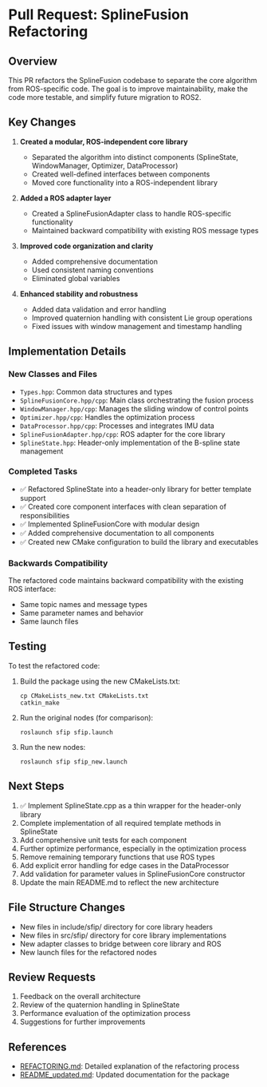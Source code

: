 # Pull Request: SplineFusion Refactoring

## Overview

This PR refactors the SplineFusion codebase to separate the core algorithm from ROS-specific code. The goal is to improve maintainability, make the code more testable, and simplify future migration to ROS2.

## Key Changes

1. **Created a modular, ROS-independent core library**
   - Separated the algorithm into distinct components (SplineState, WindowManager, Optimizer, DataProcessor)
   - Created well-defined interfaces between components
   - Moved core functionality into a ROS-independent library

2. **Added a ROS adapter layer**
   - Created a SplineFusionAdapter class to handle ROS-specific functionality
   - Maintained backward compatibility with existing ROS message types

3. **Improved code organization and clarity**
   - Added comprehensive documentation
   - Used consistent naming conventions
   - Eliminated global variables

4. **Enhanced stability and robustness**
   - Added data validation and error handling
   - Improved quaternion handling with consistent Lie group operations
   - Fixed issues with window management and timestamp handling

## Implementation Details

### New Classes and Files

- `Types.hpp`: Common data structures and types
- `SplineFusionCore.hpp/cpp`: Main class orchestrating the fusion process
- `WindowManager.hpp/cpp`: Manages the sliding window of control points
- `Optimizer.hpp/cpp`: Handles the optimization process
- `DataProcessor.hpp/cpp`: Processes and integrates IMU data
- `SplineFusionAdapter.hpp/cpp`: ROS adapter for the core library
- `SplineState.hpp`: Header-only implementation of the B-spline state management

### Completed Tasks

- ✅ Refactored SplineState into a header-only library for better template support
- ✅ Created core component interfaces with clean separation of responsibilities
- ✅ Implemented SplineFusionCore with modular design
- ✅ Added comprehensive documentation to all components
- ✅ Created new CMake configuration to build the library and executables

### Backwards Compatibility

The refactored code maintains backward compatibility with the existing ROS interface:
- Same topic names and message types
- Same parameter names and behavior
- Same launch files

## Testing

To test the refactored code:

1. Build the package using the new CMakeLists.txt:
   ```
   cp CMakeLists_new.txt CMakeLists.txt
   catkin_make
   ```

2. Run the original nodes (for comparison):
   ```
   roslaunch sfip sfip.launch
   ```

3. Run the new nodes:
   ```
   roslaunch sfip sfip_new.launch
   ```

## Next Steps

1. ✅ Implement SplineState.cpp as a thin wrapper for the header-only library
2. Complete implementation of all required template methods in SplineState
3. Add comprehensive unit tests for each component
4. Further optimize performance, especially in the optimization process
5. Remove remaining temporary functions that use ROS types
6. Add explicit error handling for edge cases in the DataProcessor
7. Add validation for parameter values in SplineFusionCore constructor
8. Update the main README.md to reflect the new architecture

## File Structure Changes

- New files in include/sfip/ directory for core library headers
- New files in src/sfip/ directory for core library implementations
- New adapter classes to bridge between core library and ROS
- New launch files for the refactored nodes

## Review Requests

1. Feedback on the overall architecture
2. Review of the quaternion handling in SplineState
3. Performance evaluation of the optimization process
4. Suggestions for further improvements

## References

- [REFACTORING.md](REFACTORING.md): Detailed explanation of the refactoring process
- [README_updated.md](README_updated.md): Updated documentation for the package
